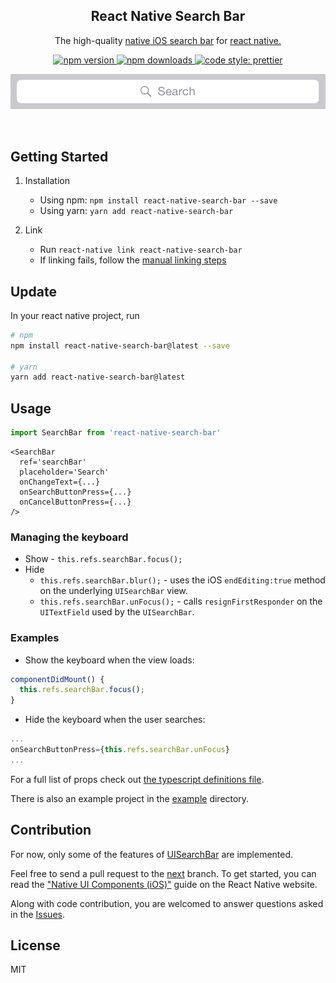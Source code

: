 <h2 align="center">React Native Search Bar</h2>

<p align="center">The high-quality
 <a href="https://developer.apple.com/documentation/uikit/uisearchbar">native iOS search bar</a> for <a href="https://facebook.github.io/react-native/">react native.</a>

<p align="center">
  <a href="https://www.npmjs.com/package/react-native-search-bar">
    <img alt="npm version" src="https://img.shields.io/npm/v/react-native-search-bar.svg?style=flat-square">
  </a>
  <a href="https://www.npmjs.com/package/react-native-react-native-search-bar">
    <img alt="npm downloads" src="https://img.shields.io/npm/dm/react-native-search-bar.svg?style=flat-square">
  </a>
   <a href="https://prettier.io">
    <img alt="code style: prettier" src="https://img.shields.io/badge/code_style-prettier-ff69b4.svg?style=flat-square">
  </a>
</p>

<p align="center">
  <img src="./.github/SearchBar.png"/>
</p>

<br>

## Getting Started

1. Installation

   * Using npm: `npm install react-native-search-bar --save`
   * Using yarn: `yarn add react-native-search-bar`

2. Link
   * Run `react-native link react-native-search-bar`
   * If linking fails, follow the
     [manual linking steps](http://facebook.github.io/react-native/docs/linking-libraries-ios.html#manual-linking)

## Update

In your react native project, run

```Bash
# npm
npm install react-native-search-bar@latest --save

# yarn
yarn add react-native-search-bar@latest
```

## Usage

```javascript
import SearchBar from 'react-native-search-bar'
```

```JSX
<SearchBar
  ref='searchBar'
  placeholder='Search'
  onChangeText={...}
  onSearchButtonPress={...}
  onCancelButtonPress={...}
/>
```

### Managing the keyboard

* Show - `this.refs.searchBar.focus();`
* Hide
  * `this.refs.searchBar.blur();` - uses the iOS `endEditing:true` method on the
    underlying `UISearchBar` view.
  * `this.refs.searchBar.unFocus();` - calls `resignFirstResponder` on the
    `UITextField` used by the `UISearchBar`.

### Examples

* Show the keyboard when the view loads:

```javascript
componentDidMount() {
  this.refs.searchBar.focus();
}
```

* Hide the keyboard when the user searches:

```javascript
...
onSearchButtonPress={this.refs.searchBar.unFocus}
...
```

For a full list of props check out
[the typescript definitions file](./src/index.d.ts).

There is also an example project in the [example](./example) directory.

## Contribution

For now, only some of the features of
[UISearchBar](https://developer.apple.com/library/ios/documentation/UIKit/Reference/UISearchBar_Class/)
are implemented.

Feel free to send a pull request to the
[next](https://github.com/umhan35/react-native-search-bar/tree/next) branch. To
get started, you can read the
["Native UI Components (iOS)"](http://facebook.github.io/react-native/docs/native-components-ios.html)
guide on the React Native website.

Along with code contribution, you are welcomed to answer questions asked in the
[Issues](https://github.com/umhan35/react-native-search-bar/issues).

## License

MIT
